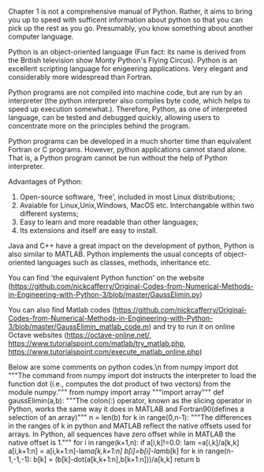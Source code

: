 Chapter 1 is not a comprehensive manual of Python. Rather, it aims to bring you up to speed with sufficent information about python so that you can pick up the rest as you go. Presumably, you know something about another computer language.

Python is an object-oriented language (Fun fact: its name is derived from the British television show Monty Python's Flying Circus). Python is an excellent scripting language for enigeering applications. Very elegant and considerably more widespread than Fortran.

Python programs are not compiled into machine code, but are run by an interpreter (the python interpreter also compiles byte code, which helps to speed up execution somewhat.). Therefore, Python, as one of interpreted language, can be tested and debugged quickly, allowing users to concentrate more on the principles behind the program. 

Python programs can be developed in a much shorter time than equivalent Fortran or C programs. However, python applications cannot stand alone. That is, a Python program cannot be run without the help of Python interpreter.

Advantages of Python:
1. Open-source software, 'free', included in most Linux distributions;
2. Avaiable for Linux,Unix,Windows, MacOS etc. Interchangable within two different systems;
3. Easy to learn and more readable than other languages;
4. Its extensions and itself are easy to install.

Java and C++ have a great impact on the development of python, Python is also similar to MATLAB. Python implements the usual concepts of object-oriented languages such as classes, methods, inheritance etc.

You can find 'the equivalent Python function' on the website (https://github.com/nickcafferry/Original-Codes-from-Numerical-Methods-in-Engineering-with-Python-3/blob/master/GaussElimin.py)

You can also find Matlab codes (https://github.com/nickcafferry/Original-Codes-from-Numerical-Methods-in-Engineering-with-Python-3/blob/master/GaussElimin_matlab_code.m) and try to run it on online Octave websites (https://octave-online.net/, https://www.tutorialspoint.com/matlab/try_matlab.php, https://www.tutorialspoint.com/execute_matlab_online.php)

Below are some comments on python codes.\n
from numpy import dot
"""The command from numpy import dot instructs the interpreter to load the function dot (i.e., computes the dot product of two vectors) from the module numpy.""" 
from numpy import array
"""import array"""
def gaussElimin(a,b):
"""The colon(:) operator, known as the slicing operator in Python, works the same way it does in MATLAB and Fortran90(defines a selection of an array)"""
    n = len(b)
    for k in range(0,n-1):
"""The differences in the ranges of k in python and MATLAB reflect the native offsets used for arrays. In Python, all sequences have zero offset while in MATLAB the native offset is 1."""
        for i in range(k+1,n):
            if a[i,k]!=0.0:
                lam =a[i,k]/a[k,k]
                a[i,k+1:n] = a[i,k+1:n]-lam*a[k,k+1:n]
                b[i]=b[i]-lam*b[k]
    for k in range(n-1,-1,-1):
        b[k] = (b[k]-dot(a[k,k+1:n],b[k+1:n]))/a[k,k]
    return b

